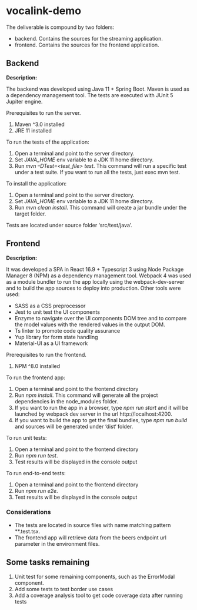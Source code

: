 
# vocalink-demo
The deliverable is compound by two folders: 
* backend. Contains the sources for the streaming application.
* frontend. Contains the sources for the frontend application.

## Backend

**Description:**

The backend was developed using Java 11 + Spring Boot. Maven is used as a dependency management tool. The tests are executed with JUnit 5 Jupiter engine.

Prerequisites to run the server.
1.	Maven ^3.0 installed
2.	JRE 11 installed 

To run the tests of the application:
1.	Open a terminal and point to the server directory.
2.	Set *JAVA_HOME* env variable to a JDK 11 home directory.
3.	Run *mvn –DTest=<test_file>  test*. This command will run a specific test under a test suite. If you want to run all the tests, just exec mvn test.

To install the application:
1.	Open a terminal and point to the server directory.
2.	Set *JAVA_HOME* env variable to a JDK 11 home directory.
3.	Run *mvn clean install*. This command will create a jar bundle under the target folder.

Tests are located under source folder ‘src/test/java’.

## Frontend

**Description:**

It was developed a SPA in React 16.9 + Typescript 3 using Node Package Manager 8 (NPM) as a dependency management tool. Webpack 4 was used as a module bundler to run the app locally using the webpack-dev-server and to build the app sources to deploy into production. Other tools were used:
*	SASS as a CSS preprocessor
* Jest to unit test the UI components
*	Enzyme to navigate over the UI components DOM tree and to compare the model values with the rendered values in the output DOM.
*	Ts linter to promote code quality assurance
* Yup library for form state handling
* Material-UI as a UI framework 

 Prerequisites to run the frontend.
1.	NPM ^8.0 installed

To run the frontend app:
1.	Open a terminal and point to the frontend directory
2.	Run *npm install*. This command will generate all the project dependencies in the node_modules folder.
3.	If you want to run the app in a browser, type *npm run start* and it will be launched by webpack dev server in the url http://localhost:4200.
4.	If you want to build the app to get the final bundles, type *npm run build* and sources will be generated under ‘dist‘ folder.

To run unit tests:
1.	Open a terminal and point to the frontend directory
2.	Run *npm run test*. 
3.	Test results will be displayed in the console output

To run end-to-end tests:
1.	Open a terminal and point to the frontend directory
2.	Run *npm run e2e*. 
3.	Test results will be displayed in the console output

### Considerations

* The tests are located in source files with name matching pattern **.test.tsx.
* The frontend app will retrieve data from the beers endpoint url parameter in the environment files.


## Some tasks remaining
1.	Unit test for some remaining components, such as the ErrorModal component. 
2.	Add some tests to test border use cases
3. Add a coverage analysis tool to get code coverage data after running tests
